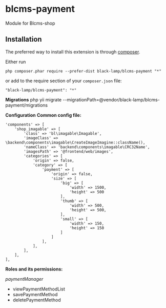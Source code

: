 # blcms-payment
Module for Blcms-shop

Installation
------------
The preferred way to install this extension is through [composer](http://getcomposer.org/download/).

Either run
```
php composer.phar require --prefer-dist black-lamp/blcms-payment "*"
```
or add to the require section of your `composer.json` file:
```
"black-lamp/blcms-payment": "*"
```

**Migrations**
php yii migrate --migrationPath=@vendor/black-lamp/blcms-payment/migrations


**Configuration**
__Common config file:__
```
'components' => [
    'shop_imagable' => [
        'class' => 'bl\imagable\Imagable',
        'imageClass' => \backend\components\imagable\CreateImageImagine::className(),
        'nameClass' => 'backend\components\imagable\CRC32Name',
        'imagesPath' => '@frontend/web/images',
        'categories' => [
            'origin' => false,
            'category' => [
                'payment' => [
                    'origin' => false,
                    'size' => [
                        'big' => [
                            'width' => 1500,
                            'height' => 500
                        ],
                        'thumb' => [
                            'width' => 500,
                            'height' => 500,
                        ],
                        'small' => [
                            'width' => 150,
                            'height' => 150
                        ]
                    ]
                ],
            ],
        ],
    ],
],
```

**Roles and its permissions:**

_paymentManager_
- viewPaymentMethodList
- savePaymentMethod
- deletePaymentMethod

